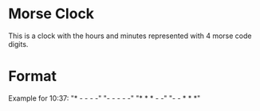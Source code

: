 # Morse Clock

This is a clock with the hours and minutes represented with 4 morse code digits.

# Format

Example for 10:37:
"* - - - -"
"- - - - -"
"* * * - -"
"- - * * *"
